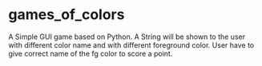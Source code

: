 # games_of_colors
A Simple GUI game based on Python. A String will be shown to the user with different color name and with different foreground color. User have to give correct name of the fg color to score a point.
